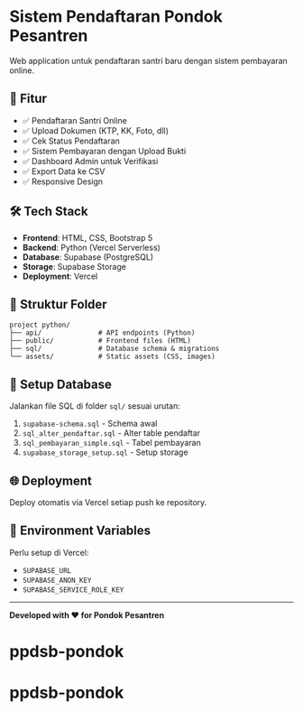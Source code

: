 # Sistem Pendaftaran Pondok Pesantren

Web application untuk pendaftaran santri baru dengan sistem pembayaran online.

## 🚀 Fitur

- ✅ Pendaftaran Santri Online
- ✅ Upload Dokumen (KTP, KK, Foto, dll)
- ✅ Cek Status Pendaftaran
- ✅ Sistem Pembayaran dengan Upload Bukti
- ✅ Dashboard Admin untuk Verifikasi
- ✅ Export Data ke CSV
- ✅ Responsive Design

## 🛠️ Tech Stack

- **Frontend**: HTML, CSS, Bootstrap 5
- **Backend**: Python (Vercel Serverless)
- **Database**: Supabase (PostgreSQL)
- **Storage**: Supabase Storage
- **Deployment**: Vercel

## 📁 Struktur Folder

```
project python/
├── api/              # API endpoints (Python)
├── public/           # Frontend files (HTML)
├── sql/              # Database schema & migrations
└── assets/           # Static assets (CSS, images)
```

## 🔧 Setup Database

Jalankan file SQL di folder `sql/` sesuai urutan:

1. `supabase-schema.sql` - Schema awal
2. `sql_alter_pendaftar.sql` - Alter table pendaftar
3. `sql_pembayaran_simple.sql` - Tabel pembayaran
4. `supabase_storage_setup.sql` - Setup storage

## 🌐 Deployment

Deploy otomatis via Vercel setiap push ke repository.

## 📝 Environment Variables

Perlu setup di Vercel:

- `SUPABASE_URL`
- `SUPABASE_ANON_KEY`
- `SUPABASE_SERVICE_ROLE_KEY`

---

**Developed with ❤️ for Pondok Pesantren**
# ppdsb-pondok
# ppdsb-pondok
